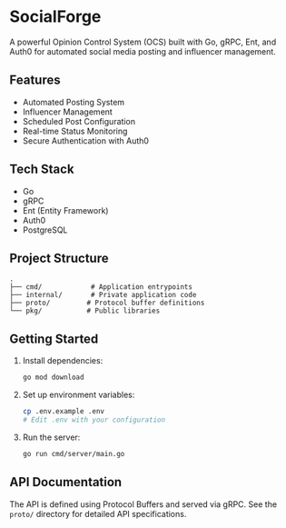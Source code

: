 # SocialForge

A powerful Opinion Control System (OCS) built with Go, gRPC, Ent, and Auth0 for automated social media posting and influencer management.

## Features

- Automated Posting System
- Influencer Management
- Scheduled Post Configuration
- Real-time Status Monitoring
- Secure Authentication with Auth0

## Tech Stack

- Go
- gRPC
- Ent (Entity Framework)
- Auth0
- PostgreSQL

## Project Structure

```
.
├── cmd/            # Application entrypoints
├── internal/       # Private application code
├── proto/         # Protocol buffer definitions
└── pkg/           # Public libraries
```

## Getting Started

1. Install dependencies:
   ```bash
   go mod download
   ```

2. Set up environment variables:
   ```bash
   cp .env.example .env
   # Edit .env with your configuration
   ```

3. Run the server:
   ```bash
   go run cmd/server/main.go
   ```

## API Documentation

The API is defined using Protocol Buffers and served via gRPC. See the `proto/` directory for detailed API specifications.